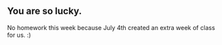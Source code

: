 ## You are so lucky.

No homework this week because July 4th created an extra week of class for us. :) 
